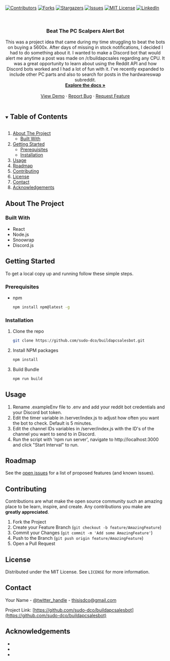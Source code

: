<!--
*** Thanks for checking out the Best-README-Template. If you have a suggestion
*** that would make this better, please fork the repo and create a pull request
*** or simply open an issue with the tag "enhancement".
*** Thanks again! Now go create something AMAZING! :D
***
***
***
*** To avoid retyping too much info. Do a search and replace for the following:
*** github_username, repo_name, twitter_handle, email, project_title, project_description
-->



<!-- PROJECT SHIELDS -->
<!--
*** I'm using markdown "reference style" links for readability.
*** Reference links are enclosed in brackets [ ] instead of parentheses ( ).
*** See the bottom of this document for the declaration of the reference variables
*** for contributors-url, forks-url, etc. This is an optional, concise syntax you may use.
*** https://www.markdownguide.org/basic-syntax/#reference-style-links
-->
[![Contributors][contributors-shield]][contributors-url]
[![Forks][forks-shield]][forks-url]
[![Stargazers][stars-shield]][stars-url]
[![Issues][issues-shield]][issues-url]
[![MIT License][license-shield]][license-url]
[![LinkedIn][linkedin-shield]][linkedin-url]



<!-- PROJECT LOGO -->
<br />
<p align="center">
  <h3 align="center">Beat The PC Scalpers Alert Bot</h3>

  <p align="center">
    This was a project idea that came during my time struggling to beat the bots on buying a 5600x. After days of missing in stock notifications,
    I decided I had to do something about it. I wanted to make a Discord bot that would alert me anytime a post was made on /r/buildapcsales regarding any CPU.
    It was a great opportunity to learn about using the Reddit API and how Discord bots worked and I had a lot of fun with it.
    I've recently expanded to include other PC parts and also to search for posts in the hardwareswap subreddit.
    <br />
    <a href="https://github.com/sudo-dco/buildapcsalesbot"><strong>Explore the docs »</strong></a>
    <br />
    <br />
    <a href="https://github.com/sudo-dco/buildapcsalesbot">View Demo</a>
    ·
    <a href="https://github.com/sudo-dco/buildapcsalesbot/issues">Report Bug</a>
    ·
    <a href="https://github.com/sudo-dco/buildapcsalesbot/issues">Request Feature</a>
  </p>
</p>



<!-- TABLE OF CONTENTS -->
<details open="open">
  <summary><h2 style="display: inline-block">Table of Contents</h2></summary>
  <ol>
    <li>
      <a href="#about-the-project">About The Project</a>
      <ul>
        <li><a href="#built-with">Built With</a></li>
      </ul>
    </li>
    <li>
      <a href="#getting-started">Getting Started</a>
      <ul>
        <li><a href="#prerequisites">Prerequisites</a></li>
        <li><a href="#installation">Installation</a></li>
      </ul>
    </li>
    <li><a href="#usage">Usage</a></li>
    <li><a href="#roadmap">Roadmap</a></li>
    <li><a href="#contributing">Contributing</a></li>
    <li><a href="#license">License</a></li>
    <li><a href="#contact">Contact</a></li>
    <li><a href="#acknowledgements">Acknowledgements</a></li>
  </ol>
</details>



<!-- ABOUT THE PROJECT -->
## About The Project


### Built With

* []() React
* []() Node.js
* []() Snoowrap
* []() Discord.js



<!-- GETTING STARTED -->
## Getting Started

To get a local copy up and running follow these simple steps.

### Prerequisites

* npm
  ```sh
  npm install npm@latest -g
  ```

### Installation

1. Clone the repo
   ```sh
   git clone https://github.com/sudo-dco/buildapcsalesbot.git
   ```
2. Install NPM packages
   ```sh
   npm install
   ```
3. Build Bundle
   ```sh
   npm run build
   ```

<!-- USAGE EXAMPLES -->
## Usage

1. Rename .exampleEnv file to .env and add your reddit bot credentials and your Discord bot token.
2. Edit the timer variable in /server/index.js to adjust how often you want the bot to check. Default is 5 minutes.
3. Edit the channel IDs variables in /server/index.js with the ID's of the channel you want to send to in Discord.
4. Run the script with 'npm run server', navigate to http://localhost:3000 and click "Start Interval" to run.

<!-- ROADMAP -->
## Roadmap

See the [open issues](https://github.com/sudo-dco/buildapcsalesbot/issues) for a list of proposed features (and known issues).



<!-- CONTRIBUTING -->
## Contributing

Contributions are what make the open source community such an amazing place to be learn, inspire, and create. Any contributions you make are **greatly appreciated**.

1. Fork the Project
2. Create your Feature Branch (`git checkout -b feature/AmazingFeature`)
3. Commit your Changes (`git commit -m 'Add some AmazingFeature'`)
4. Push to the Branch (`git push origin feature/AmazingFeature`)
5. Open a Pull Request



<!-- LICENSE -->
## License

Distributed under the MIT License. See `LICENSE` for more information.



<!-- CONTACT -->
## Contact

Your Name - [@twitter_handle](https://twitter.com/twitter_handle) - thisisdco@gmail.com

Project Link: [https://github.com/sudo-dco/buildapcsalesbot](https://github.com/sudo-dco/buildapcsalesbot)



<!-- ACKNOWLEDGEMENTS -->
## Acknowledgements

* []()
* []()
* []()





<!-- MARKDOWN LINKS & IMAGES -->
<!-- https://www.markdownguide.org/basic-syntax/#reference-style-links -->
[contributors-shield]: https://img.shields.io/github/contributors/sudo-dco/buildapcsalesbot.svg?style=for-the-badge
[contributors-url]: https://github.com/sudo-dco/buildapcsalesbot/graphs/contributors
[forks-shield]: https://img.shields.io/github/forks/sudo-dco/buildapcsalesbot.svg?style=for-the-badge
[forks-url]: https://github.com/sudo-dco/buildapcsalesbot/network/members
[stars-shield]: https://img.shields.io/github/stars/sudo-dco/buildapcsalesbot.svg?style=for-the-badge
[stars-url]: https://github.com/sudo-dco/buildapcsalesbot/stargazers
[issues-shield]: https://img.shields.io/github/issues/sudo-dco/buildapcsalesbot.svg?style=for-the-badge
[issues-url]: https://github.com/sudo-dco/buildapcsalesbot/issues
[license-shield]: https://img.shields.io/github/license/sudo-dco/buildapcsalesbot.svg?style=for-the-badge
[license-url]: https://github.com/sudo-dco/buildapcsalesbot/blob/master/LICENSE.txt
[linkedin-shield]: https://img.shields.io/badge/-LinkedIn-black.svg?style=for-the-badge&logo=linkedin&colorB=555
[linkedin-url]: https://linkedin.com/in/dcowa
